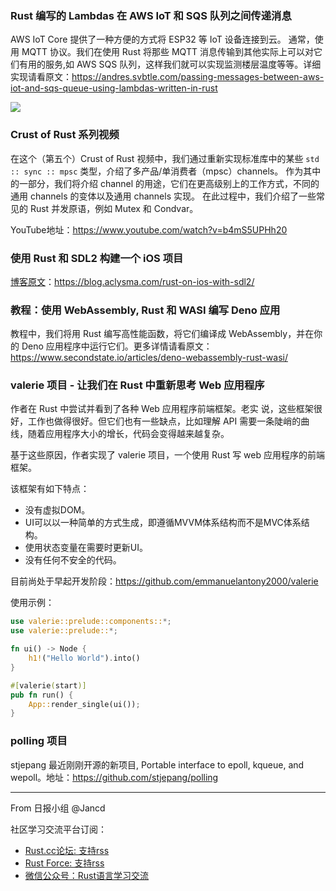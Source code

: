 ### Rust 编写的 Lambdas 在 AWS IoT 和 SQS 队列之间传递消息

AWS IoT Core 提供了一种方便的方式将 ESP32 等 IoT 设备连接到云。 通常，使用 MQTT 协议。我们在使用 Rust 将那些 MQTT 消息传输到其他实际上可以对它们有用的服务,如 AWS SQS 队列，这样我们就可以实现监测楼层温度等等。详细实现请看原文：https://andres.svbtle.com/passing-messages-between-aws-iot-and-sqs-queue-using-lambdas-written-in-rust

![](https://svbtleusercontent.com/7RL4P3p5zCHLFV4RdXhqCj0xspap_small.jpg)

### Crust of Rust 系列视频

在这个（第五个）Crust of Rust 视频中，我们通过重新实现标准库中的某些 `std :: sync :: mpsc` 类型，介绍了多产品/单消费者（mpsc）channels。 作为其中的一部分，我们将介绍 channel 的用途，它们在更高级别上的工作方式，不同的通用 channels 的变体以及通用 channels 实现。 在此过程中，我们介绍了一些常见的 Rust 并发原语，例如 Mutex 和 Condvar。

YouTube地址：https://www.youtube.com/watch?v=b4mS5UPHh20


### 使用 Rust 和 SDL2 构建一个 iOS 项目

[博客原文](https://blog.aclysma.com/rust-on-ios-with-sdl2/)：https://blog.aclysma.com/rust-on-ios-with-sdl2/

### 教程：使用 WebAssembly, Rust 和 WASI 编写 Deno 应用

教程中，我们将用 Rust 编写高性能函数，将它们编译成 WebAssembly，并在你的 Deno 应用程序中运行它们。更多详情请看原文：https://www.secondstate.io/articles/deno-webassembly-rust-wasi/

### valerie 项目 - 让我们在 Rust 中重新思考 Web 应用程序

作者在 Rust 中尝试并看到了各种 Web 应用程序前端框架。老实 说，这些框架很好，工作也做得很好。但它们也有一些缺点，比如理解 API 需要一条陡峭的曲线，随着应用程序大小的增长，代码会变得越来越复杂。

基于这些原因，作者实现了 valerie 项目，一个使用 Rust 写 web 应用程序的前端框架。

该框架有如下特点：

- 没有虚拟DOM。
- UI可以以一种简单的方式生成，即遵循MVVM体系结构而不是MVC体系结构。
- 使用状态变量在需要时更新UI。
- 没有任何不安全的代码。

目前尚处于早起开发阶段：https://github.com/emmanuelantony2000/valerie

使用示例：

```rust
use valerie::prelude::components::*;
use valerie::prelude::*;

fn ui() -> Node {
    h1!("Hello World").into()
}

#[valerie(start)]
pub fn run() {
    App::render_single(ui());
}
```

### polling 项目

stjepang 最近刚刚开源的新项目, Portable interface to epoll, kqueue, and wepoll。地址：https://github.com/stjepang/polling

---

From 日报小组 @Jancd

社区学习交流平台订阅：
- [Rust.cc论坛: 支持rss](https://rust.cc)
- [Rust Force: 支持rss](https://rustforce.net/)
- [微信公众号：Rust语言学习交流](https://rust.cc/article?id=ed7c9379-d681-47cb-9532-0db97d883f62)
